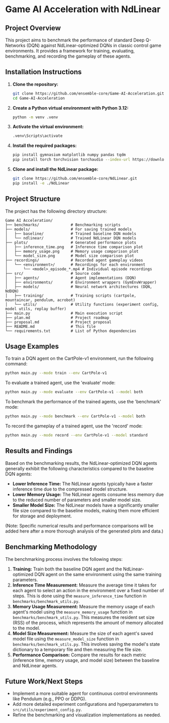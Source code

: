 # Game AI Acceleration with NdLinear

## Project Overview

This project aims to benchmark the performance of standard Deep Q-Networks (DQN) against NdLinear-optimized DQNs in classic control game environments. It provides a framework for training, evaluating, benchmarking, and recording the gameplay of these agents.

## Installation Instructions

1.  **Clone the repository:**

    ```bash
    git clone https://github.com/ensemble-core/Game-AI-Acceleration.git
    cd Game-AI-Acceleration
    ```

2.  **Create a Python virtual environment with Python 3.12:**

    ```bash
    python -m venv .venv
    ```

3.  **Activate the virtual environment:**

    ```bash
    .venv\Scripts\activate
    ```

4.  **Install the required packages:**

    ```bash
    pip install gymnasium matplotlib numpy pandas tqdm
    pip install torch torchvision torchaudio --index-url https://download.pytorch.org/whl/cu118
    ```

5.  **Clone and install the NdLinear package:**

    ```bash
    git clone https://github.com/ensemble-core/NdLinear.git
    pip install -e ./NdLinear
    ```

## Project Structure

The project has the following directory structure:

```
Game AI Acceleration/
├── benchmarks/              # Benchmarking scripts
├── models/                  # For saving trained models
│   ├── baseline/            # Trained baseline DQN models
│   └── ndlinear/            # Trained NdLinear DQN models
├── plots/                   # Generated performance plots
│   ├── inference_time.png   # Inference time comparison plot
│   ├── memory_usage.png     # Memory usage comparison plot
│   └── model_size.png       # Model size comparison plot
├── recordings/              # Recorded agent gameplay videos
│   └── <environment>/       # Recordings for each environment
│       └── <model>_episode_*.mp4 # Individual episode recordings
├── src/                     # Source code
│   ├── agents/              # Agent implementations (DQN)
│   ├── environments/        # Environment wrappers (GymEnvWrapper)
│   ├── models/              # Neural network architectures (DQN, NdDQN)
│   ├── training/            # Training scripts (cartpole, mountaincar, pendulum, acrobot)
│   └── utils/               # Utility functions (experiment config, model utils, replay buffer)
├── main.py                  # Main execution script
├── plan.md                  # Project roadmap
├── proposal.md              # Project proposal
├── README.md                # This file
└── requirements.txt         # List of Python dependencies
```

## Usage Examples

To train a DQN agent on the CartPole-v1 environment, run the following command:

```bash
python main.py --mode train --env CartPole-v1
```

To evaluate a trained agent, use the 'evaluate' mode:

```bash
python main.py --mode evaluate --env CartPole-v1 --model both
```

To benchmark the performance of the trained agents, use the 'benchmark' mode:

```bash
python main.py --mode benchmark --env CartPole-v1 --model both
```

To record the gameplay of a trained agent, use the 'record' mode:

```bash
python main.py --mode record --env CartPole-v1 --model standard
```

## Results and Findings

Based on the benchmarking results, the NdLinear-optimized DQN agents generally exhibit the following characteristics compared to the baseline DQN agents:

*   **Lower Inference Time:** The NdLinear agents typically have a faster inference time due to the compressed model structure.
*   **Lower Memory Usage:** The NdLinear agents consume less memory due to the reduced number of parameters and smaller model size.
*   **Smaller Model Size:** The NdLinear models have a significantly smaller file size compared to the baseline models, making them more efficient for storage and deployment.

(Note: Specific numerical results and performance comparisons will be added here after a more thorough analysis of the generated plots and data.)

## Benchmarking Methodology

The benchmarking process involves the following steps:

1.  **Training:** Train both the baseline DQN agent and the NdLinear-optimized DQN agent on the same environment using the same training parameters.
2.  **Inference Time Measurement:** Measure the average time it takes for each agent to select an action in the environment over a fixed number of steps. This is done using the `measure_inference_time` function in `benchmarks/benchmark_utils.py`.
3.  **Memory Usage Measurement:** Measure the memory usage of each agent's model using the `measure_memory_usage` function in `benchmarks/benchmark_utils.py`. This measures the resident set size (RSS) of the process, which represents the amount of memory allocated to the model.
4.  **Model Size Measurement:** Measure the size of each agent's saved model file using the `measure_model_size` function in `benchmarks/benchmark_utils.py`. This involves saving the model's state dictionary to a temporary file and then measuring the file size.
5.  **Performance Comparison:** Compare the results for each metric (inference time, memory usage, and model size) between the baseline and NdLinear agents.

## Future Work/Next Steps

*   Implement a more suitable agent for continuous control environments like Pendulum (e.g., PPO or DDPG).
*   Add more detailed experiment configurations and hyperparameters to `src/utils/experiment_config.py`.
*   Refine the benchmarking and visualization implementations as needed.
